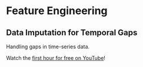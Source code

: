 # Feature Engineering

## Data Imputation for Temporal Gaps

Handling gaps in time-series data.

Watch the [first hour for free on YouTube](https://youtu.be/ov7xhNdrsDM)!
